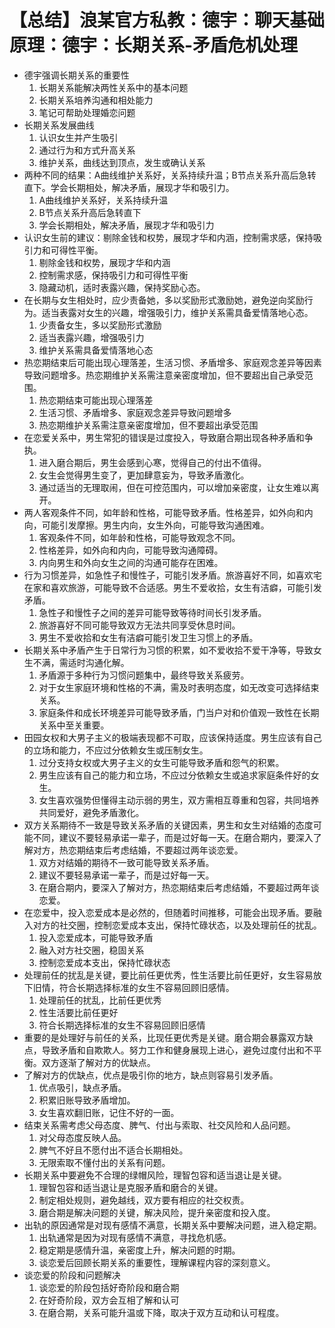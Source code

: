 # 【总结】浪某官方私教：德宇：聊天基础原理：德宇：长期关系-矛盾危机处理

-   德宇强调长期关系的重要性
    1.  长期关系能解决两性关系中的基本问题
    2.  长期关系培养沟通和相处能力
    3.  笔记可帮助处理婚恋问题
-   长期关系发展曲线
    1.  认识女生并产生吸引
    2.  通过行为和方式升高关系
    3.  维护关系，曲线达到顶点，发生或确认关系
-   两种不同的结果：A曲线维护关系好，关系持续升温；B节点关系升高后急转直下。学会长期相处，解决矛盾，展现才华和吸引力。
    1.  A曲线维护关系好，关系持续升温
    2.  B节点关系升高后急转直下
    3.  学会长期相处，解决矛盾，展现才华和吸引力
-   认识女生前的建议：剔除金钱和权势，展现才华和内涵，控制需求感，保持吸引力和可得性平衡。
    1.  剔除金钱和权势，展现才华和内涵
    2.  控制需求感，保持吸引力和可得性平衡
    3.  隐藏动机，适时表露兴趣，保持奖励心态。
-   在长期与女生相处时，应少责备她，多以奖励形式激励她，避免逆向奖励行为。适当表露对女生的兴趣，增强吸引力，维护关系需具备爱情落地心态。
    1.  少责备女生，多以奖励形式激励
    2.  适当表露兴趣，增强吸引力
    3.  维护关系需具备爱情落地心态
-   热恋期结束后可能出现心理落差，生活习惯、矛盾增多、家庭观念差异等因素导致问题增多。热恋期维护关系需注意亲密度增加，但不要超出自己承受范围。
    1.  热恋期结束可能出现心理落差
    2.  生活习惯、矛盾增多、家庭观念差异导致问题增多
    3.  热恋期维护关系需注意亲密度增加，但不要超出承受范围
-   在恋爱关系中，男生常犯的错误是过度投入，导致磨合期出现各种矛盾和争执。
    1.  进入磨合期后，男生会感到心寒，觉得自己的付出不值得。
    2.  女生会觉得男生变了，更加肆意妄为，导致矛盾激化。
    3.  通过适当的无理取闹，但在可控范围内，可以增加亲密度，让女生难以离开。
-   两人客观条件不同，如年龄和性格，可能导致矛盾。性格差异，如外向和内向，可能引发摩擦。男生内向，女生外向，可能导致沟通困难。
    1.  客观条件不同，如年龄和性格，可能导致观念不同。
    2.  性格差异，如外向和内向，可能导致沟通障碍。
    3.  内向男生和外向女生之间的沟通可能存在困难。
-   行为习惯差异，如急性子和慢性子，可能引发矛盾。旅游喜好不同，如喜欢宅在家和喜欢旅游，可能导致不合适感。男生不爱收拾，女生有洁癖，可能引发矛盾。
    1.  急性子和慢性子之间的差异可能导致等待时间长引发矛盾。
    2.  旅游喜好不同可能导致双方无法共同享受休息时间。
    3.  男生不爱收拾和女生有洁癖可能引发卫生习惯上的矛盾。
-   长期关系中矛盾产生于日常行为习惯的积累，如不爱收拾不爱干净等，导致女生不满，需适时沟通化解。
    1.  矛盾源于多种行为习惯问题集中，最终导致关系疲劳。
    2.  对于女生家庭环境和性格的不满，需及时表明态度，如无改变可选择结束关系。
    3.  家庭条件和成长环境差异可能导致矛盾，门当户对和价值观一致性在长期关系中至关重要。
-   田园女权和大男子主义的极端表现都不可取，应该保持适度。男生应该有自己的立场和能力，不应过分依赖女生或压制女生。
    1.  过分支持女权或大男子主义的女生可能导致矛盾和怨气的积累。
    2.  男生应该有自己的能力和立场，不应过分依赖女生或追求家庭条件好的女生。
    3.  女生喜欢强势但懂得主动示弱的男生，双方需相互尊重和包容，共同培养共同爱好，避免矛盾激化。
-   双方关系期待不一致是导致关系矛盾的关键因素，男生和女生对结婚的态度可能不同，建议不要轻易承诺一辈子，而是过好每一天。在磨合期内，要深入了解对方，热恋期结束后考虑结婚，不要超过两年谈恋爱。
    1.  双方对结婚的期待不一致可能导致关系矛盾。
    2.  建议不要轻易承诺一辈子，而是过好每一天。
    3.  在磨合期内，要深入了解对方，热恋期结束后考虑结婚，不要超过两年谈恋爱。
-   在恋爱中，投入恋爱成本是必然的，但随着时间推移，可能会出现矛盾。要融入对方的社交圈，控制恋爱成本支出，保持忙碌状态，以及处理前任的扰乱。
    1.  投入恋爱成本，可能导致矛盾
    2.  融入对方社交圈，稳固关系
    3.  控制恋爱成本支出，保持忙碌状态
-   处理前任的扰乱是关键，要比前任更优秀，性生活要比前任更好，女生容易放下旧情，符合长期选择标准的女生不容易回顾旧感情。
    1.  处理前任的扰乱，比前任更优秀
    2.  性生活要比前任更好
    3.  符合长期选择标准的女生不容易回顾旧感情
-   重要的是处理好与前任的关系，比现任更优秀是关键。磨合期会暴露双方缺点，导致矛盾和自欺欺人。努力工作和健身展现上进心，避免过度付出和不平衡。双方逐渐了解对方的优缺点。
-   了解对方的优缺点，优点是吸引你的地方，缺点则容易引发矛盾。
    1.  优点吸引，缺点矛盾。
    2.  积累旧账导致矛盾增加。
    3.  女生喜欢翻旧账，记住不好的一面。
-   结束关系需考虑父母态度、脾气、付出与索取、社交风险和人品问题。
    1.  对父母态度反映人品。
    2.  脾气不好且不愿付出不适合长期相处。
    3.  无限索取不懂付出的关系有问题。
-   长期关系中要避免不合理的绿帽风险，理智包容和适当退让是关键。
    1.  理智包容和适当退让是克服矛盾和磨合的关键。
    2.  制定相处规则，避免越线，双方要有相应的社交权责。
    3.  磨合期是解决问题的关键，解决风险，提升亲密度和投入度。
-   出轨的原因通常是对现有感情不满意，长期关系中要解决问题，进入稳定期。
    1.  出轨通常是因为对现有感情不满意，寻找危机感。
    2.  稳定期是感情升温，亲密度上升，解决问题的时期。
    3.  谈恋爱后回顾长期关系的重要性，理解课程内容的深刻意义。
-   谈恋爱的阶段和问题解决
    1.  谈恋爱的阶段包括好奇阶段和磨合期
    2.  在好奇阶段，双方会互相了解和认可
    3.  在磨合期，关系可能升温或下降，取决于双方互动和认可程度。